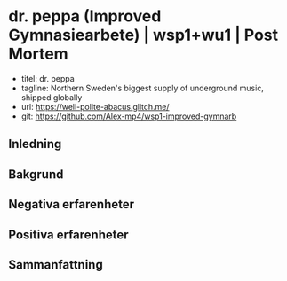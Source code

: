 # dr. peppa (Improved Gymnasiearbete) | wsp1+wu1 | Post Mortem 

- titel: dr. peppa
- tagline: Northern Sweden's biggest supply of underground music, shipped globally
- url: https://well-polite-abacus.glitch.me/
- git: https://github.com/Alex-mp4/wsp1-improved-gymnarb

## Inledning


## Bakgrund


## Negativa erfarenheter


## Positiva erfarenheter


## Sammanfattning
